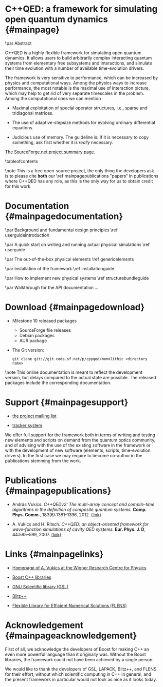 C++QED: a framework for simulating open quantum dynamics {#mainpage}
========================================================

\par Abstract

C++QED is a highly flexible framework for simulating open quantum dynamics. It allows users to build arbitrarily complex interacting quantum systems from elementary free subsystems and interactions, and simulate their time evolution with a number of available time-evolution drivers.

The framework is very sensitive to performance, which can be increased by physics and computational ways. Among the physics ways to increase performance, the most notable is the maximal use of interaction picture, which may help to get rid of very separate timescales in the problem. Among the computational ones we can mention

- Maximal exploitation of special operator structures, i.e., sparse and tridiagonal matrices.

- The use of adaptive-stepsize methods for evolving ordinary differential equations.

- Judicious use of memory. The guideline is: If it is necessary to copy something, ask first whether it is *really* necessary.


[The SourceForge.net project summary page](http://sourceforge.net/projects/cppqed/).

\tableofcontents

\note This is a free open-source project, the only thing the developers ask is to please cite **both** our \ref mainpagepublications "papers" in publications where C++QED has any role, as this is the only way for us to obtain credit for this work.

Documentation {#mainpagedocumentation}
=============

\par Background and fundamental design principles
\ref userguideintroduction

\par A quick start on writing and running actual physical simulations
\ref userguide

\par The out-of-the-box physical elements
\ref genericelements

\par Installation of the framework
\ref installationguide

\par How to implement new physical systems
 \ref structurebundleguide

\par Walkthrough for the API documentation
…

Download {#mainpagedownload}
========

- Milestone 10 released packages

  - SourceForge file releases
  - Debian packages
  - AUR package

- The Git version:

      git clone git://git.code.sf.net/p/cppqed/monolithic <directory name>

\note This online documentation is meant to reflect the development version, but delays compared to the actual state are possible. The released packages include the corresponding documentation.



Support {#mainpagesupport}
=======

- [the project mailing list](http://sourceforge.net/p/cppqed/mailman/cppqed-support/)

- [tracker system](http://sourceforge.net/p/cppqed/_list/tickets/)

We offer full support for the framework both in terms of writing and testing new elements and scripts on demand from the quantum optics community, and of advising with the use of the existing software in the framework or with the development of new software (elements, scripts, time-evolution drivers). In the first case we may require to become co-author in the publications stemming from the work.

Publications {#mainpagepublications}
============

- András Vukics. *C++QEDv2: The multi-array concept and compile-time algorithms in the definition of composite quantum systems.* **Comp. Phys. Comm.**, 183(6):1381–1396, 2012. [(link)](http://www.sciencedirect.com/science/article/pii/S0010465512000562)

- A. Vukics and H. Ritsch. *C++QED: an object-oriented framework for wave-function simulations of cavity QED systems.* **Eur. Phys. J. D**, 44:585–599, 2007. [(link)](http://link.springer.com/article/10.1140%2Fepjd%2Fe2007-00210-x)

Links {#mainpagelinks}
=====

- [Homepage of A. Vukics at the Wigner Research Centre for Physics](http://optics.szfki.kfki.hu/Vukics/Vukics)

- [Boost C++ libraries](http://www.boost.org)

- [GNU Scientific library (GSL)](http://www.gnu.org/software/gsl)

* [Blitz++](http://blitz.sourceforge.net)

* [Flexible Library for Efficient Numerical Solutions (FLENS)](http://flens.sourceforge.net)


Acknowledgement {#mainpageacknowledgement}
===============

First of all, we acknowledge the developers of Boost for making C++ an even more powerful language than it originally was. Without the Boost libraries, the framework could not have been achieved by a single person.

We would like to thank the developers of GSL, LAPACK, Blitz++, and FLENS for their effort, without which scientific computing in C++ in general, and the present framework in particular would not look as nice as it looks today.
